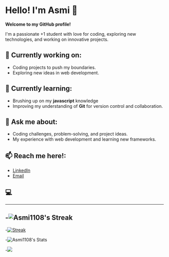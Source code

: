 # Hello! I'm Asmi 👋

**Welcome to my GitHub profile!**

I'm a passionate +1 student with love for coding, exploring new technologies, and working on innovative projects. 

## 🎯 Currently working on:
- Coding projects to push my boundaries.
- Exploring new ideas in web development.

## 🌱 Currently learning:
- Brushing up on my **javascript** knowledge
- Improving my understanding of **Git** for version control and collaboration.

## 💬 Ask me about:
- Coding challenges, problem-solving, and project ideas.
- My experience with web development and learning new frameworks.

## 📫 Reach me here!:
- [LinkedIn](www.linkedin.com/in/asmi-s-9b0129308)
- [Email](asmisaner08@gmail.com)

## 💻
---
-![Asmi1108's Streak](https://github-readme-streak-stats.herokuapp.com/?user=Asmi1108&theme=merko&hide_border=false)
---
-[![Streak](https://nirzak-streak-stats.vercel.app?user=Asmi1108&theme=merko&hide_border=true)](https://git.io/streak-stats)

-![Asmi1108's Stats](https://github-readme-stats.vercel.app/api?username=Asmi1108&theme=merko&show_icons=true&hide_border=false&count_private=true)

-[![](https://visitcount.itsvg.in/api?id=Asmi1108&label=Profile%20Views&color=5&icon=7&pretty=true)](https://visitcount.itsvg.in)

<!---
Asmi1108/Asmi1108 is a ✨ special ✨ repository because its `README.md` (this file) appears on your GitHub profile.
You can click the Preview link to take a look at your changes.
--->

